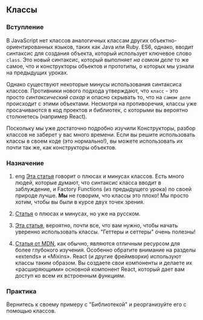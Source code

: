 ## Классы

### Вступление

В JavaScript нет классов аналогичных классам других объектно-ориентированных языков, таких как Java или Ruby. ES6, однако, вводит синтаксис для создания объекта, который использует ключевое слово `class`. Это новый синтаксис, который выполняет _на самом деле_ то же самое, что и конструкторы объектов и прототипы, о которых мы узнали на предыдущих уроках.

Однако существуют некоторые минусы использования синтаксиса классов. Противники нового подхода утверждают, что `класс` - это просто _синтаксический сахар_ и опасно скрывать то, что на `самом деле` происходит с этими объектами. Несмотря на противоречия, классы уже просачиваются в код проектов и библиотек, с которыми вы вероятно столкнетесь (например React).

Поскольку мы уже достаточно подробно изучили Конструкторы, разбор классов не заберет у вас много времени. Если вы решите использовать классы в своем коде (это нормально!), вы можете использовать их почти так же, как конструкторы объектов.

### Назначение

1. <span class="btn-fill btn btn-xs btn-success">eng</span> [Эта статья](https://medium.com/@rajaraodv/is-class-in-es6-the-new-bad-part-6c4e6fe1ee65) говорит о плюсах и минусах классов. Есть много людей, которые думают, что синтаксис класса вводит в заблуждение, и Factory Functions (из предыдущего урока) по своей природе лучше. __Мы__ не говорим, что классы это плохо! Мы просто хотим, чтобы вы были в курсе двух точек зрения.

2. [Статья](https://habr.com/ru/post/175029/) о плюсах и минусах, но уже на русском.

2. [Эта статья](https://learn.javascript.ru/es-class), вероятно, почти все, что вам нужно, чтобы начать уверенно использовать классы. "Геттеры и сеттеры" очень полезны!

3. [Статья от MDN](https://developer.mozilla.org/ru/docs/Web/JavaScript/Reference/Classes), как обычно, являются отличным ресурсом для более глубокого изучения. Особенно обратите внимание на разделы «extends» и «Mixins». React (и другие фреймворки) используют классы таким образом. Вы создаете свои компоненты и делаете их «расширяющими» основной компонент React, который дает вам доступ ко всем их встроенным функциям.

### Практика

Вернитесь к своему примеру с "Библиотекой" и реорганизуйте его с помощью классов.
